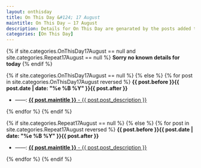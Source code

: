 ```yaml
---
layout: onthisday
title: On This Day &#124; 17 August
maintitle: On This Day — 17 August
description: Details for On This Day are genarated by the posts added to the website so the content is subject to changes/updates over time.
categories: [On This Day]
---
```


{% if site.categories.OnThisDay17August == null and site.categories.Repeat17August == null %}
<strong>Sorry no known details for today</strong>
{% endif %}

{% if site.categories.OnThisDay17August == null %}
{% else %}
{% for post in site.categories.OnThisDay17August reversed %}
<strong>{{ post.before }}{{ post.date | date: "%e %B %Y" }}{{ post.after }}</strong>
<ul>
<li> ——: <a href="{{ post.url }}"><strong>{{ post.maintitle }}</strong> - {{ post.post_description }}</a></li>
</ul>
{% endfor %}
{% endif %}

{% if site.categories.Repeat17August == null %}
{% else %}
{% for post in site.categories.Repeat17August reversed %}
<strong>{{ post.before }}{{ post.date | date: "%e %B %Y" }}{{ post.after }}</strong>
<ul>
<li> ——: <a href="{{ post.url }}"><strong>{{ post.maintitle }}</strong> - {{ post.post_description }}</a></li>
</ul>
{% endfor %}
{% endif %}
